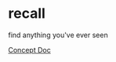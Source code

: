 # recall
find anything you've ever seen

[Concept Doc](https://docs.google.com/document/d/1eu0hznSJ9tvH3q75DmyNtoUxnDrPs69gL8xYO70rh40)
